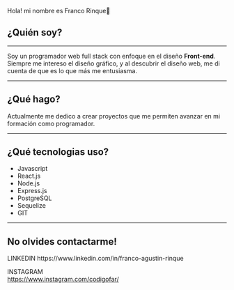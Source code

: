 Hola! mi nombre es Franco Rinque👋

<h2>¿Quién soy?</h2>
<hr/>
Soy un programador web full stack con enfoque en el diseño <b>Front-end</b>. Siempre me intereso el diseño gráfico, y al descubrir el diseño web, me di cuenta de que es lo que más me entusiasma.
<hr/>
<h2>¿Qué hago?</h2>
Actualmente me dedico a crear proyectos que me permiten avanzar en mi formación como programador.
<hr/>
<h2>¿Qué tecnologias uso?</h2>
<ul>
  <li>Javascript</li>
  <li>React.js</li>
  <li>Node.js</li>
  <li>Express.js</li>
  <li>PostgreSQL</li>
  <li>Sequelize</li>
  <li>GIT</li>
</ul>
<hr/>
<h2>No olvides contactarme!</h2>
LINKEDIN 
https://www.linkedin.com/in/franco-agustin-rinque

INSTAGRAM  
https://www.instagram.com/codigofar/
